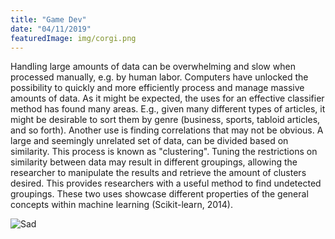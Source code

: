 ```yaml
---
title: "Game Dev"
date: "04/11/2019"
featuredImage: img/corgi.png
---
```


Handling large amounts of data can be overwhelming and slow when processed
manually, e.g. by human labor. Computers have unlocked the possibility to quickly
and more efficiently process and manage massive amounts of data. As it might be
expected, the uses for an effective classifier method has found many areas. E.g.,
given many different types of articles, it might be desirable to sort them by genre (business, sports, tabloid articles, and so forth). Another use is finding correlations that may not be obvious. A large and seemingly unrelated set of data, can be divided based on similarity. This process is known as "clustering". Tuning the restrictions on similarity between data may result in different groupings, allowing the researcher to manipulate the results and retrieve the amount of clusters desired. This provides researchers with a useful method to find undetected groupings. These two uses showcase different properties of the general concepts within machine learning (Scikit-learn, 2014). 

![Sad](img/corgi.png)

